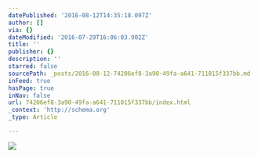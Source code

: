 ```yaml
---
datePublished: '2016-08-12T14:35:18.097Z'
author: []
via: {}
dateModified: '2016-07-29T16:06:03.902Z'
title: ''
publisher: {}
description: ''
starred: false
sourcePath: _posts/2016-08-12-74206ef8-3a90-49fa-a641-711015f337bb.md
inFeed: true
hasPage: true
inNav: false
url: 74206ef8-3a90-49fa-a641-711015f337bb/index.html
_context: 'http://schema.org'
_type: Article

---
```

![](https://the-grid-user-content.s3-us-west-2.amazonaws.com/36d57b5d-fa11-4868-8379-9fb4fedf281d.jpg)